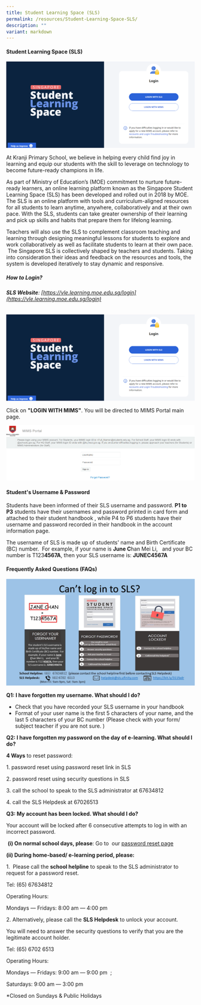 ```yaml
---
title: Student Learning Space (SLS)
permalink: /resources/Student-Learning-Space-SLS/
description: ""
variant: markdown
---
```

#### **Student Learning Space (SLS)**
![](/images/SLS_main_page_login.png)

At Kranji Primary School, we believe in helping every child find joy in learning and equip our students with the skill to leverage on technology to become future-ready champions in life.

As part of Ministry of Education’s (MOE) commitment to nurture future-ready learners, an online learning platform known as the Singapore Student Learning Space (SLS) has been developed and rolled out in 2018 by MOE. The SLS is an online platform with tools and curriculum-aligned resources for all students to&nbsp;learn anytime, anywhere, collaboratively and at their own pace. With the SLS, students can take&nbsp;greater ownership of their learning and pick up skills and habits that prepare them for lifelong learning.&nbsp; &nbsp; &nbsp; &nbsp;

Teachers will also use the SLS to complement classroom teaching and learning through designing meaningful lessons for students to explore and work collaboratively as well as facilitate students to learn at their own pace.&nbsp; &nbsp;The Singapore SLS is collectively shaped by teachers and students. Taking into consideration their ideas and feedback on the resources and tools, the system is developed iteratively to stay dynamic and responsive.  

##### **How to Login?**

###### **SLS Website**: [https://vle.learning.moe.edu.sg/login](https://vle.learning.moe.edu.sg/login)
![](/images/SLS_main_page_login.png)

Click on **"LOGIN WITH MIMS"**. You will be directed to MIMS Portal main page.

![](/images/MIMS_Login_page.png)


#### **Student's Username &amp; Password**&nbsp;


Students have been informed of their SLS username and password.&nbsp;**P1 to P3**&nbsp;students have their usernames and password printed in card form and attached to their student handbook , while P4 to P6 students have their username and password recorded in their handbook in the account information page.&nbsp;  
  
The username of SLS is made up of students' name and Birth Certificate (BC) number.&nbsp; For example, if your name is&nbsp;**June C**han Mei Li,&nbsp; &nbsp;and your BC number is T123**4567A**, then your SLS username is:&nbsp;**JUNEC4567A**  

#### **Frequently Asked Questions (FAQs)**

  
<img style="width:100%;height:50%" src="/images/Resources/Student%20Learning%20Space%20(SLS)/S2.jpg">
  

**Q1: I have forgotten my username. What should I do?**&nbsp;  

*   Check that you have recorded your SLS username in your handbook
*   Format of your user name is the first 5 characters of your name, and the last 5 characters of your BC number (Please check with your form/ subject teacher if you are not sure. )

  

**Q2:&nbsp;I have forgotten my password on the day of e-learning. What should I do?**

**4 Ways**&nbsp;to reset password:

1\. password reset using password reset link in SLS

2\. password reset using security questions in SLS

3.&nbsp;call the school to speak to the SLS administrator at 67634812

4\. call the SLS Helpdesk at 67026513&nbsp;

  

**Q3: My account has been locked. What should I do?**&nbsp;

Your account will be locked after 6 consecutive attempts to log in with an incorrect password.&nbsp;

&nbsp;**(i) On normal school days, please**: Go to&nbsp; our <a href="http://go.gov.sg/passwordresetform" target="\_blank">password reset page</a>&nbsp;

**(ii) During home-based/ e-learning period, please:**

1.&nbsp;&nbsp;Please call the&nbsp;**school helpline**&nbsp;to speak to the SLS administrator to request for a password reset.

Tel: (65)&nbsp;67634812

Operating Hours:&nbsp;

Mondays ― Fridays: 8:00 am ― 4:00 pm  

2\. Alternatively, please call the&nbsp;**SLS Helpdesk**&nbsp;to unlock your account.&nbsp;

You will need to answer the&nbsp;security questions&nbsp;to verify that you are&nbsp;the legitimate account holder.&nbsp;

Tel: (65) 6702 6513&nbsp;

Operating Hours:

Mondays ― Fridays: 9:00 am ― 9:00 pm&nbsp; ;

Saturdays: 9:00 am ― 3:00 pm&nbsp;

\*Closed on Sundays &amp; Public Holidays